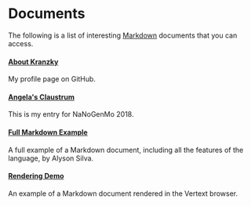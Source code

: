 # Documents

The following is a list of interesting [Markdown](markdown.md) documents that you can access.

#### [About Kranzky](https://raw.githubusercontent.com/kranzky/kranzky/refs/heads/main/README.md)
My profile page on GitHub.

#### [Angela's Claustrum](https://raw.githubusercontent.com/kranzky/insoluble/refs/heads/master/claustrum.md)
This is my entry for NaNoGenMo 2018.

#### [Full Markdown Example](https://gist.githubusercontent.com/allysonsilva/85fff14a22bbdf55485be947566cc09e/raw/fa8048a906ebed3c445d08b20c9173afd1b4a1e5/Full-Markdown.md)
A full example of a Markdown document, including all the features of the language, by Alyson Silva.

#### [Rendering Demo](demo.md)
An example of a Markdown document rendered in the Vertext browser.
